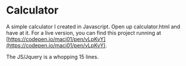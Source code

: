 # Calculator
A simple calculator I created in Javascript. Open up calculator.html and have at it. For a live version, you can find this project running at [https://codepen.io/maci01/pen/vLpKvY](https://codepen.io/maci01/pen/vLpKvY).  

The JS/Jquery is a whopping 15 lines.
